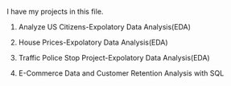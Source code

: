 I have my projects in this file.

1. Analyze US Citizens-Expolatory Data Analysis(EDA)

2. House Prices-Expolatory Data Analysis(EDA)

3. Traffic Police Stop Project-Expolatory Data Analysis(EDA)

4. E-Commerce Data and Customer Retention Analysis with SQL


